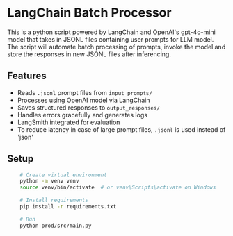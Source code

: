 # LangChain Batch Processor

This is a python script powered by LangChain and OpenAI's gpt-4o-mini model that takes in JSONL files containing user prompts for LLM model. The script will automate batch processing of prompts, invoke the model and store the responses in new JSONL files after inferencing.

## Features

- Reads `.jsonl` prompt files from  `input_prompts/`
- Processes using OpenAI model via LangChain
- Saves structured responses to `output_responses/`
- Handles errors gracefully and generates logs
- LangSmith integrated for evaluation
- To reduce latency in case of large prompt files, `.jsonl` is used instead of 'json'

## Setup

```bash
    # Create virtual environment
    python -m venv venv
    source venv/bin/activate  # or venv\Scripts\activate on Windows

    # Install requirements
    pip install -r requirements.txt

    # Run
    python prod/src/main.py





